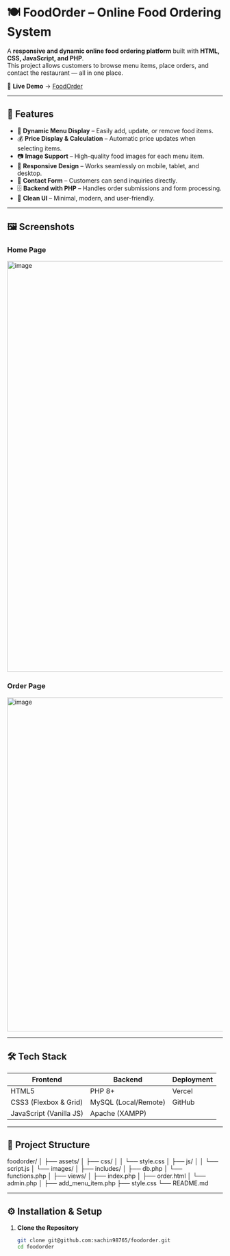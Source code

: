 # 🍽️ FoodOrder – Online Food Ordering System



A **responsive and dynamic online food ordering platform** built with **HTML, CSS, JavaScript, and PHP**.  
This project allows customers to browse menu items, place orders, and contact the restaurant — all in one place.

🚀 **Live Demo** → [FoodOrder ](https://foodorder-beta.vercel.app/order.html)  

---

## 📌 Features

- 🛒 **Dynamic Menu Display** – Easily add, update, or remove food items.
- 💰 **Price Display & Calculation** – Automatic price updates when selecting items.
- 📷 **Image Support** – High-quality food images for each menu item.
- 📱 **Responsive Design** – Works seamlessly on mobile, tablet, and desktop.
- 📩 **Contact Form** – Customers can send inquiries directly.
- 🗄 **Backend with PHP** – Handles order submissions and form processing.
- 🎨 **Clean UI** – Minimal, modern, and user-friendly.

---

## 🖼️ Screenshots


### Home Page
<img width="1896" height="957" alt="image" src="https://github.com/user-attachments/assets/e9511470-d7e2-4360-bad1-3366a9bc8f3e" />


### Order Page
<img width="1904" height="778" alt="image" src="https://github.com/user-attachments/assets/43d38e3a-3652-4206-9f0e-19d6cc0138b4" />


---

## 🛠️ Tech Stack

| Frontend | Backend | Deployment |
|----------|---------|------------|
| HTML5 | PHP 8+ | Vercel |
| CSS3 (Flexbox & Grid) | MySQL (Local/Remote) | GitHub |
| JavaScript (Vanilla JS) | Apache (XAMPP) |  |

---

## 📂 Project Structure
foodorder/
│
├── assets/
│ ├── css/
│ │ └── style.css 
│ ├── js/
│ │ └── script.js
│ └── images/
│
├── includes/
│ ├── db.php 
│ └── functions.php 
│
├── views/
│ ├── index.php 
│ ├── order.html 
│ └── admin.php 
│
├── add_menu_item.php 
├── style.css 
└── README.md 

---

## ⚙️ Installation & Setup

1. **Clone the Repository**
   ```bash
   git clone git@github.com:sachin98765/foodorder.git
   cd foodorder
